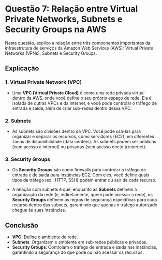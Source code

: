 # Questão 7: Relação entre Virtual Private Networks, Subnets e Security Groups na AWS

Nesta questão, explico a relação entre três componentes importantes da infraestrutura de serviços da Amazon Web Services (AWS): Virtual Private Networks (VPNs), Subnets e Security Groups.

## Explicação

### 1. **Virtual Private Network (VPC)**
   - Uma **VPC (Virtual Private Cloud)** é como uma rede privada virtual dentro da AWS, onde você define o seu próprio espaço de rede. Ela é isolada de outras VPCs e da internet, e você pode controlar o tráfego de entrada e saída, além de criar sub-redes dentro dessa VPC.

### 2. **Subnets**
   - As subnets são divisões dentro da VPC. Você pode usá-las para organizar e separar os recursos, como servidores (EC2), em diferentes zonas de disponibilidade (data centers). As subnets podem ser públicas (com acesso à internet) ou privadas (sem acesso direto à internet).

### 3. **Security Groups**
   - Os **Security Groups** são como firewalls para controlar o tráfego de entrada e de saida para instâncias EC2. Com eles, você define quais tipos de tráfego (ex.: HTTP, SSH) podem entrar ou sair de cada recurso.

   - A relação com subnets é que, enquanto as **Subnets** definem a organização da rede (e, indiretamente, quem pode acessar a rede), os **Security Groups** definem as regras de segurança específicas para cada recurso dentro das subnets, garantindo que apenas o tráfego autorizado chegue às suas instâncias.

## Conclusão

- **VPC**: Define o ambiente de rede.
- **Subnets**: Organizam o ambiente em sub-redes públicas e privadas.
- **Security Groups**: Controlam o tráfego de entrada e saída nas instâncias, garantindo a segurança do que pode ou não acessar os recursos.